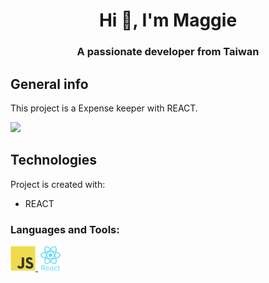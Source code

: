<h1 align="center">Hi 👋, I'm Maggie</h1>
<h3 align="center">A passionate developer from Taiwan</h3>

## General info

This project is a Expense keeper with REACT.

<img src="https://maggiepractice.s3.amazonaws.com/expense.gif" width="600" />

## Technologies

Project is created with:

- REACT

<h3 align="left">Languages and Tools:</h3>
<p align="left"> <a href="https://developer.mozilla.org/en-US/docs/Web/JavaScript" target="_blank"> <img src="https://raw.githubusercontent.com/devicons/devicon/master/icons/javascript/javascript-original.svg" alt="javascript" width="40" height="40"/> </a> <a href="https://reactjs.org/" target="_blank"> <img src="https://raw.githubusercontent.com/devicons/devicon/master/icons/react/react-original-wordmark.svg" alt="react" width="40" height="40"/> </a> </p>
